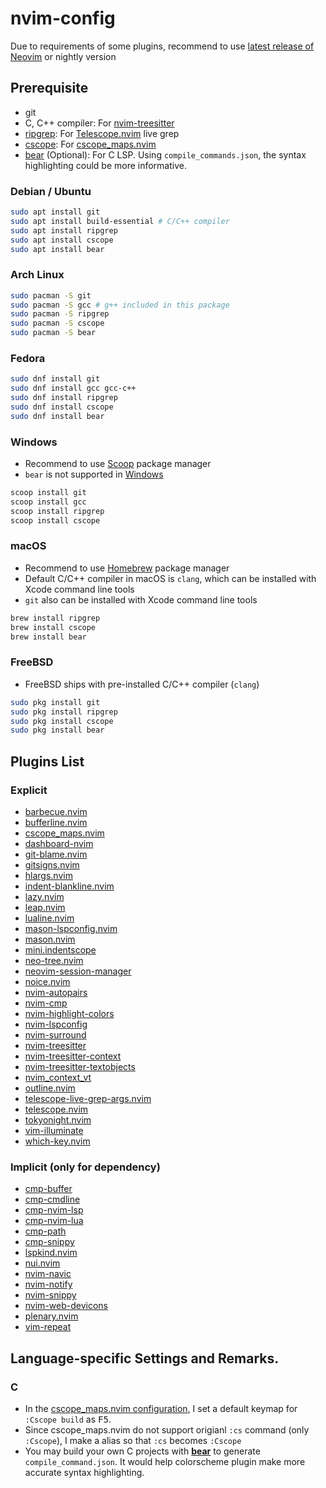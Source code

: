 # nvim-config
Due to requirements of some plugins, recommend to use [latest release of Neovim](https://github.com/neovim/neovim/releases/tag/stable) or nightly version

## Prerequisite
- git
- C, C++ compiler: For [nvim-treesitter](https://github.com/nvim-treesitter/nvim-treesitter)
- [ripgrep](https://github.com/BurntSushi/ripgrep): For [Telescope.nvim](https://github.com/nvim-telescope/telescope.nvim) live grep
- [cscope](https://cscope.sourceforge.net/): For [cscope_maps.nvim](https://github.com/dhananjaylatkar/cscope_maps.nvim)
- [bear](https://github.com/rizsotto/Bear) (Optional): For C LSP. Using `compile_commands.json`, the syntax highlighting could be more informative.

### Debian / Ubuntu
```sh
sudo apt install git
sudo apt install build-essential # C/C++ compiler
sudo apt install ripgrep
sudo apt install cscope
sudo apt install bear
```

### Arch Linux
```sh
sudo pacman -S git
sudo pacman -S gcc # g++ included in this package
sudo pacman -S ripgrep
sudo pacman -S cscope
sudo pacman -S bear
```

### Fedora
```sh
sudo dnf install git
sudo dnf install gcc gcc-c++
sudo dnf install ripgrep
sudo dnf install cscope
sudo dnf install bear
```


### Windows
- Recommend to use [Scoop](https://scoop.sh/) package manager
- `bear` is not supported in [Windows](https://github.com/rizsotto/Bear/wiki/Usage#windows)
```sh
scoop install git
scoop install gcc
scoop install ripgrep
scoop install cscope
```

### macOS
- Recommend to use [Homebrew](https://brew.sh/) package manager
- Default C/C++ compiler in macOS is `clang`, which can be installed with Xcode command line tools
- `git` also can be installed with Xcode command line tools
```sh
brew install ripgrep
brew install cscope
brew install bear
```

### FreeBSD
- FreeBSD ships with pre-installed C/C++ compiler (`clang`)
```sh
sudo pkg install git
sudo pkg install ripgrep
sudo pkg install cscope
sudo pkg install bear
```

## Plugins List
### Explicit
- [barbecue.nvim](https://github.com/utilyre/barbecue.nvim)
- [bufferline.nvim](https://github.com/akinsho/bufferline.nvim)
- [cscope_maps.nvim](https://github.com/dhananjaylatkar/cscope_maps.nvim)
- [dashboard-nvim](https://github.com/glepnir/dashboard-nvim)
- [git-blame.nvim](https://github.com/f-person/git-blame.nvim)
- [gitsigns.nvim](https://github.com/lewis6991/gitsigns.nvim)
- [hlargs.nvim](https://github.com/m-demare/hlargs.nvim)
- [indent-blankline.nvim](https://github.com/lukas-reineke/indent-blankline.nvim)
- [lazy.nvim](https://github.com/folke/lazy.nvim)
- [leap.nvim](https://github.com/ggandor/leap.nvim)
- [lualine.nvim](https://github.com/nvim-lualine/lualine.nvim)
- [mason-lspconfig.nvim](https://github.com/williamboman/mason-lspconfig.nvim)
- [mason.nvim](https://github.com/williamboman/mason.nvim)
- [mini.indentscope](https://github.com/echasnovski/mini.indentscope)
- [neo-tree.nvim](https://github.com/nvim-neo-tree/neo-tree.nvim)
- [neovim-session-manager](https://github.com/Shatur/neovim-session-manager)
- [noice.nvim](https://github.com/folke/noice.nvim)
- [nvim-autopairs](https://github.com/windwp/nvim-autopairs)
- [nvim-cmp](https://github.com/hrsh7th/nvim-cmp)
- [nvim-highlight-colors](https://github.com/brenoprata10/nvim-highlight-colors)
- [nvim-lspconfig](https://github.com/neovim/nvim-lspconfig)
- [nvim-surround](https://github.com/kylechui/nvim-surround)
- [nvim-treesitter](https://github.com/nvim-treesitter/nvim-treesitter)
- [nvim-treesitter-context](https://github.com/nvim-treesitter/nvim-treesitter-context)
- [nvim-treesitter-textobjects](https://github.com/nvim-treesitter/nvim-treesitter-textobjects)
- [nvim_context_vt](https://github.com/haringsrob/nvim_context_vt)
- [outline.nvim](https://github.com/hedyhli/outline.nvim)
- [telescope-live-grep-args.nvim](https://github.com/nvim-telescope/telescope-live-grep-args.nvim)
- [telescope.nvim](https://github.com/nvim-telescope/telescope.nvim)
- [tokyonight.nvim](https://github.com/folke/tokyonight.nvim)
- [vim-illuminate](https://github.com/RRethy/vim-illuminate)
- [which-key.nvim](https://github.com/folke/which-key.nvim)

### Implicit (only for dependency)
- [cmp-buffer](https://github.com/hrsh7th/cmp-buffer)
- [cmp-cmdline](https://github.com/hrsh7th/cmp-cmdline)
- [cmp-nvim-lsp](https://github.com/hrsh7th/cmp-nvim-lsp)
- [cmp-nvim-lua](https://github.com/hrsh7th/cmp-nvim-lua)
- [cmp-path](https://github.com/hrsh7th/cmp-path)
- [cmp-snippy](https://github.com/dcampos/cmp-snippy)
- [lspkind.nvim](https://github.com/onsails/lspkind.nvim)
- [nui.nvim](https://github.com/MunifTanjim/nui.nvim)
- [nvim-navic](https://github.com/SmiteshP/nvim-navic)
- [nvim-notify](https://github.com/rcarriga/nvim-notify)
- [nvim-snippy](https://github.com/dcampos/nvim-snippy)
- [nvim-web-devicons](https://github.com/nvim-tree/nvim-web-devicons)
- [plenary.nvim](https://github.com/nvim-lua/plenary.nvim)
- [vim-repeat](https://github.com/tpope/vim-repeat)

## Language-specific Settings and Remarks.
### C
- In the [cscope_maps.nvim configuration](lua/plugins/cscope_maps.lua), I set a default keymap for `:Cscope build` as <kbd>F5</kbd>.
- Since cscope_maps.nvim do not support origianl `:cs` command (only `:Cscope`), I make a alias so that `:cs` becomes `:Cscope`
- You may build your own C projects with [**bear**](https://github.com/rizsotto/Bear) to generate `compile_command.json`. It would help colorscheme plugin make more accurate syntax highlighting.
